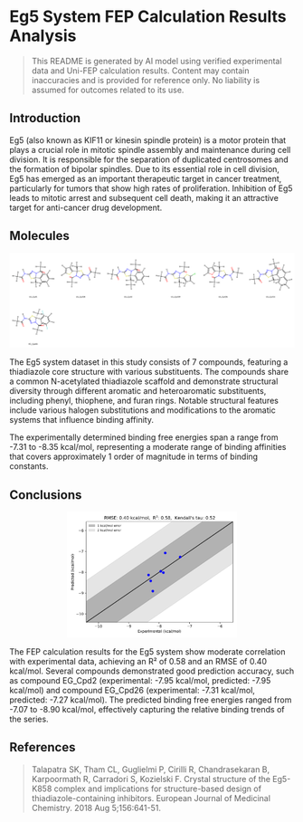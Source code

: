 # Eg5 System FEP Calculation Results Analysis

> This README is generated by AI model using verified experimental data and Uni-FEP calculation results. Content may contain inaccuracies and is provided for reference only. No liability is assumed for outcomes related to its use.

## Introduction

Eg5 (also known as KIF11 or kinesin spindle protein) is a motor protein that plays a crucial role in mitotic spindle assembly and maintenance during cell division. It is responsible for the separation of duplicated centrosomes and the formation of bipolar spindles. Due to its essential role in cell division, Eg5 has emerged as an important therapeutic target in cancer treatment, particularly for tumors that show high rates of proliferation. Inhibition of Eg5 leads to mitotic arrest and subsequent cell death, making it an attractive target for anti-cancer drug development.

## Molecules

![Molecular structures of representative compounds](mol_grid.png)

The Eg5 system dataset in this study consists of 7 compounds, featuring a thiadiazole core structure with various substituents. The compounds share a common N-acetylated thiadiazole scaffold and demonstrate structural diversity through different aromatic and heteroaromatic substituents, including phenyl, thiophene, and furan rings. Notable structural features include various halogen substitutions and modifications to the aromatic systems that influence binding affinity.

The experimentally determined binding free energies span a range from -7.31 to -8.35 kcal/mol, representing a moderate range of binding affinities that covers approximately 1 order of magnitude in terms of binding constants.

## Conclusions

<p align="center"><img src="result_dG.png" width="300"></p>

The FEP calculation results for the Eg5 system show moderate correlation with experimental data, achieving an R² of 0.58 and an RMSE of 0.40 kcal/mol. Several compounds demonstrated good prediction accuracy, such as compound EG_Cpd2 (experimental: -7.95 kcal/mol, predicted: -7.95 kcal/mol) and compound EG_Cpd26 (experimental: -7.31 kcal/mol, predicted: -7.27 kcal/mol). The predicted binding free energies ranged from -7.07 to -8.90 kcal/mol, effectively capturing the relative binding trends of the series.

## References

> Talapatra SK, Tham CL, Guglielmi P, Cirilli R, Chandrasekaran B, Karpoormath R, Carradori S, Kozielski F. Crystal structure of the Eg5-K858 complex and implications for structure-based design of thiadiazole-containing inhibitors. European Journal of Medicinal Chemistry. 2018 Aug 5;156:641-51. 